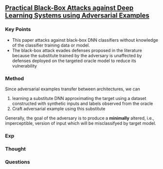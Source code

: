 ## [Practical Black-Box Attacks against Deep Learning Systems using Adversarial Examples](https://arxiv.org/abs/1602.02697)


### Key Points
- This paper attacks against black-box DNN classifiers without knowledge of the classifier training data or model.
- The black-box attack evades defenses proposed in the literature because the substitute trained by the adversary is unaffected by defenses deployed on
the targeted oracle model to reduce its vulnerability

### Method
Since adversarial examples transfer between architectures, we can 

1. learning a substitute DNN approximating the target using a dataset constructed with synthetic inputs and labels observed from the oracle
2. Craft adversarial example using this substitute

Generally, the goal of the adversary is to produce a **minimally** altered, i.e., imperceptible, version of input which will be misclassifyed by target model.

### Exp


### Thought


### Questions
